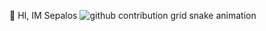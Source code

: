 🫡 HI, IM Sepalos
<picture>
  <source media="(prefers-color-scheme: dark)" srcset="https://mirror.ghproxy.com/raw.githubusercontent.com/Sepalos/Sepalos/output/github-contribution-grid-snake-dark.svg">
  <source media="(prefers-color-scheme: light)" srcset="https://mirror.ghproxy.com/raw.githubusercontent.com/Sepalos/Sepalos/output/github-contribution-grid-snake.svg">
  <img alt="github contribution grid snake animation" src="https://mirror.ghproxy.com/raw.githubusercontent.com/Sepalos/Sepalos/output/github-contribution-grid-snake.svg">
</picture>
